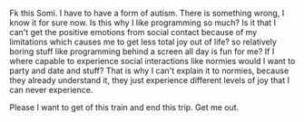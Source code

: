 Fk this Somi. I have to have a form of autism. There is something wrong, I know it for sure now. Is this why I like programming so much? Is it that I can't get the positive emotions from social contact because of my limitations which causes me to get less total joy out of life? so relatively boring stuff like programming behind a screen all day is fun for me? If I where capable to experience social interactions like normies would I want to party and date and stuff? That is why I can't explain it to normies, because they already understand it, they just experience different levels of joy that I can never experience. 

Please I want to get of this train and end this trip. Get me out.

